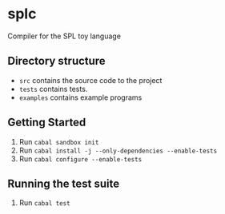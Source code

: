 splc
====

Compiler for the SPL toy language

Directory structure
-------------------

* `src` contains the source code to the project
* `tests` contains tests.
* `examples` contains example programs

Getting Started
---------------

1. Run `cabal sandbox init`
2. Run `cabal install -j --only-dependencies --enable-tests`
3. Run `cabal configure --enable-tests`

Running the test suite
----------------------

1. Run `cabal test`
